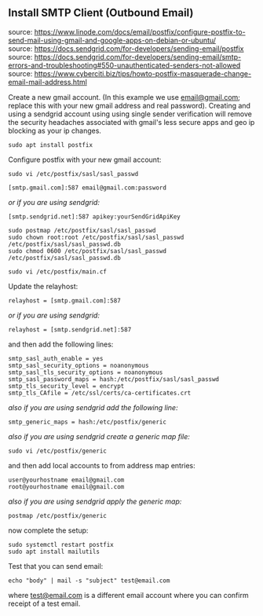 ## Install SMTP Client (Outbound Email)

source: https://www.linode.com/docs/email/postfix/configure-postfix-to-send-mail-using-gmail-and-google-apps-on-debian-or-ubuntu/  
source: https://docs.sendgrid.com/for-developers/sending-email/postfix  
source: https://docs.sendgrid.com/for-developers/sending-email/smtp-errors-and-troubleshooting#550-unauthenticated-senders-not-allowed  
source: https://www.cyberciti.biz/tips/howto-postfix-masquerade-change-email-mail-address.html  

Create a new gmail account. (In this example we use email@gmail.com; replace this with your new gmail address and real password).  Creating and using a sendgrid account using using single sender verification will remove the security headaches associated with gmail's less secure apps and geo ip blocking as your ip changes.

```console
sudo apt install postfix
```
Configure postfix with your new gmail account:
```console
sudo vi /etc/postfix/sasl/sasl_passwd
```
```
[smtp.gmail.com]:587 email@gmail.com:password
```
*or if you are using sendgrid:*
```
[smtp.sendgrid.net]:587 apikey:yourSendGridApiKey
```
```console
sudo postmap /etc/postfix/sasl/sasl_passwd
sudo chown root:root /etc/postfix/sasl/sasl_passwd /etc/postfix/sasl/sasl_passwd.db
sudo chmod 0600 /etc/postfix/sasl/sasl_passwd /etc/postfix/sasl/sasl_passwd.db
```
```console
sudo vi /etc/postfix/main.cf
```
Update the relayhost:
```
relayhost = [smtp.gmail.com]:587
```
*or if you are using sendgrid:* 
```
relayhost = [smtp.sendgrid.net]:587
```
and then add the following lines:
```
smtp_sasl_auth_enable = yes
smtp_sasl_security_options = noanonymous
smtp_sasl_tls_security_options = noanonymous
smtp_sasl_password_maps = hash:/etc/postfix/sasl/sasl_passwd
smtp_tls_security_level = encrypt
smtp_tls_CAfile = /etc/ssl/certs/ca-certificates.crt
```
*also if you are using sendgrid add the following line:*
```
smtp_generic_maps = hash:/etc/postfix/generic
```
*also if you are using sendgrid create a generic map file:*
```console
sudo vi /etc/postfix/generic
```
and then add local accounts to from address map entries:
```
user@yourhostname email@gmail.com
root@yourhostname email@gmail.com
```
*also if you are using sendgrid apply the generic map:*
```console
postmap /etc/postfix/generic
```
now complete the setup:
```console
sudo systemctl restart postfix
sudo apt install mailutils
```
Test that you can send email:
```console
echo "body" | mail -s "subject" test@email.com
```
where test@email.com is a different email account where you can confirm receipt of a test email.

